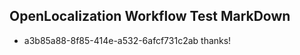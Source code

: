 ## OpenLocalization Workflow Test MarkDown
* a3b85a88-8f85-414e-a532-6afcf731c2ab thanks!

<!--HONumber=Aug16_HO3-->


